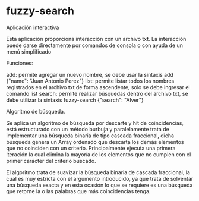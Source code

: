 # fuzzy-search
Aplicación interactiva 

Esta aplicación proporciona interacción con un archivo txt. La interacción puede darse directamente por comandos de consola o con ayuda de un menú simplificado

Funciones:

add: permite agregar un nuevo nombre, se debe usar la sintaxis 
    add {"name": "Juan Antonio Perez"}
list: permite listar todos los nombres registrados en el archivo txt de forma ascendente, solo se debe ingresar el comando
    list
search: permite realizar búsquedas dentro del archivo txt, se debe utilizar la sintaxis
    fuzzy-search {"search": "Alver"}
    
Algoritmo de búsqueda.

Se aplica un algoritmo de búsqueda por descarte y hit de coincidencias, está estructurado con un método burbuja y paralelamente trata de implementar una búsqueda binaria de tipo cascada fraccional, dicha búsqueda genera un Array ordenado que descarta los demás elementos que no coinciden con un criterio.
Principalmente ejecuta una primera iteración la cual elimina la mayoría de los elementos que no cumplen con el primer carácter del criterio buscado.

El algoritmo trata de suavizar la búsqueda binaria de cascada fraccional, la cual es muy estricta con el argumento introducido, ya que trata de solventar una búsqueda exacta y en esta ocasión lo que se requiere es una búsqueda que retorne la o las palabras que más coincidencias tenga.
